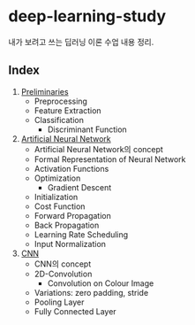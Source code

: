 # deep-learning-study

내가 보려고 쓰는 딥러닝 이론 수업 내용 정리.

## Index

1. [Preliminaries](https://github.com/hei-jung/deep-learning-study/blob/main/ch-01-preliminaries.md)
    - Preprocessing
    - Feature Extraction
    - Classification
      - Discriminant Function
2. [Artificial Neural Network](https://github.com/hei-jung/deep-learning-study/blob/main/ch-02-artificial-neural-network.md)
    - Artificial Neural Network의 concept
    - Formal Representation of Neural Network
    - Activation Functions
    - Optimization
      - Gradient Descent
    - Initialization
    - Cost Function
    - Forward Propagation
    - Back Propagation
    - Learning Rate Scheduling
    - Input Normalization
3. [CNN](https://github.com/hei-jung/deep-learning-study/blob/main/ch-03-cnn.md)
    - CNN의 concept
    - 2D-Convolution
      - Convolution on Colour Image
    - Variations: zero padding, stride
    - Pooling Layer
    - Fully Connected Layer
